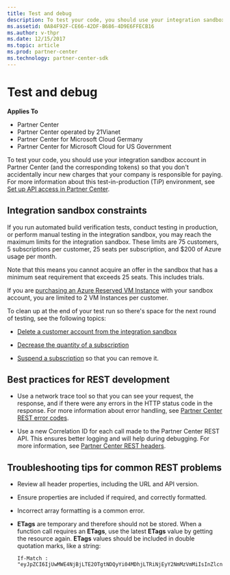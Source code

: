 ```yaml
---
title: Test and debug
description: To test your code, you should use your integration sandbox account in Partner Center (and the corresponding tokens) so that you don't accidentally incur new charges that your company is responsible for paying.
ms.assetid: 0A84F92F-CE66-42DF-B686-4D9E6FFECB16
ms.author: v-thpr
ms.date: 12/15/2017
ms.topic: article
ms.prod: partner-center
ms.technology: partner-center-sdk
---
```


# Test and debug


**Applies To**

-   Partner Center
-   Partner Center operated by 21Vianet
-   Partner Center for Microsoft Cloud Germany
-   Partner Center for Microsoft Cloud for US Government

To test your code, you should use your integration sandbox account in Partner Center (and the corresponding tokens) so that you don't accidentally incur new charges that your company is responsible for paying. For more information about this test-in-production (TiP) environment, see [Set up API access in Partner Center](set-up-api-access-in-partner-center.md).

## <span id="Integration_sandbox_constraints"></span><span id="integration_sandbox_constraints"></span><span id="INTEGRATION_SANDBOX_CONSTRAINTS"></span>Integration sandbox constraints


If you run automated build verification tests, conduct testing in production, or perform manual testing in the integration sandbox, you may reach the maximum limits for the integration sandbox. These limits are 75 customers, 5 subscriptions per customer, 25 seats per subscription, and $200 of Azure usage per month.

Note that this means you cannot acquire an offer in the sandbox that has a minimum seat requirement that exceeds 25 seats. This includes trials.

If you are [purchasing an Azure Reserved VM Instance](purchase-azure-reserved-vm-instances.md) with your sandbox account, you are limited to 2 VM Instances per customer.    

To clean up at the end of your test run so there's space for the next round of testing, see the following topics:

-   [Delete a customer account from the integration sandbox](delete-a-customer-account-from-the-integration-sandbox.md)

-   [Decrease the quantity of a subscription](change-the-quantity-of-a-subscription.md)

-   [Suspend a subscription](suspend-a-subscription.md) so that you can remove it.

## <span id="Best_practices_for_REST_development"></span><span id="best_practices_for_rest_development"></span><span id="BEST_PRACTICES_FOR_REST_DEVELOPMENT"></span>Best practices for REST development


-   Use a network trace tool so that you can see your request, the response, and if there were any errors in the HTTP status code in the response. For more information about error handling, see [Partner Center REST error codes](error-codes.md).

-   Use a new Correlation ID for each call made to the Partner Center REST API. This ensures better logging and will help during debugging. For more information, see [Partner Center REST headers](headers.md).

## <span id="Troubleshooting_tips_for_common_REST_problems"></span><span id="troubleshooting_tips_for_common_rest_problems"></span><span id="TROUBLESHOOTING_TIPS_FOR_COMMON_REST_PROBLEMS"></span>Troubleshooting tips for common REST problems


-   Review all header properties, including the URL and API version.

-   Ensure properties are included if required, and correctly formatted.

-   Incorrect array formatting is a common error.

-   **ETags** are temporary and therefore should not be stored. When a function call requires an **ETags**, use the latest **ETags** value by getting the resource again. **ETags** values should be included in double quotation marks, like a string:

    ```
    If-Match : "eyJpZCI6IjUwMWE4NjBjLTE2OTgtNDQyYi04MDhjLTRiNjEyY2NmMzVmMiIsInZlcnNpb24iOjF9"
    ```

 

 




